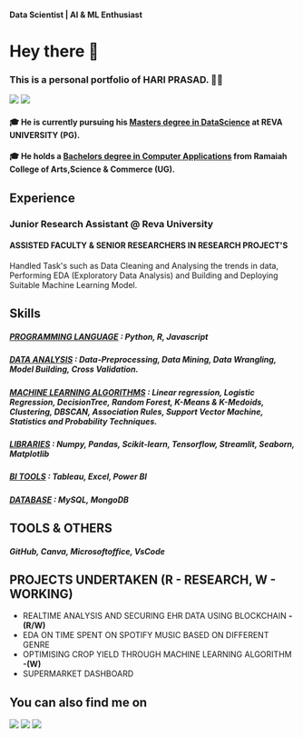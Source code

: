 #### Data Scientist | AI & ML Enthusiast

# Hey there 👋

### This is a personal portfolio of HARI PRASAD. 🧑‍💻
<a href="https://www.linkedin.com/in/hariprasads6/"><img src="https://img.shields.io/badge/-LinkedIn-0072b1?&style=for-the-badge&logo=linkedin&logoColor=white" /></a>
<a href="https://drive.google.com/file/d/1KHJaHoqJiK-uizeDvBqnLM-RMUChMhQ0/view?usp=sharing/"><img src="https://img.shields.io/badge/-My Resume-FFCC22?&style=for-the-badge&logo=docusign&logoColor=black" /></a>
#### 🎓 He is currently pursuing his <u>Masters degree in DataScience</u> at **REVA UNIVERSITY (PG)**. 
#### 🎓 He holds a <u>Bachelors degree in Computer Applications</u> from **Ramaiah College of Arts,Science & Commerce (UG)**. 

## Experience
### **Junior Research Assistant @ Reva University**
#### ASSISTED FACULTY & SENIOR RESEARCHERS IN RESEARCH PROJECT'S 
Handled Task's such as Data Cleaning and Analysing the trends in data, Performing EDA (Exploratory Data Analysis) and Building and Deploying Suitable Machine Learning Model.

## Skills 
##### <u>PROGRAMMING LANGUAGE</u> : Python, R, Javascript
##### <u>DATA ANALYSIS</u> : Data-Preprocessing, Data Mining, Data Wrangling, Model Building, Cross Validation.
##### <u>MACHINE LEARNING ALGORITHMS</u> : Linear regression, Logistic Regression, DecisionTree, Random Forest, K-Means & K-Medoids, Clustering, DBSCAN, Association Rules, Support Vector Machine, Statistics and Probability Techniques.
##### <u>LIBRARIES</u> : Numpy, Pandas, Scikit-learn, Tensorflow, Streamlit, Seaborn, Matplotlib
##### <u>BI TOOLS</u> : Tableau, Excel, Power BI
##### <u>DATABASE</u> : MySQL, MongoDB

## TOOLS & OTHERS
##### GitHub, Canva, Microsoftoffice, VsCode

## PROJECTS UNDERTAKEN (R - RESEARCH, W - WORKING)
- REALTIME ANALYSIS AND SECURING EHR DATA USING BLOCKCHAIN **-(R/W)**  
- EDA ON TIME SPENT ON SPOTIFY MUSIC BASED ON DIFFERENT GENRE
- OPTIMISING CROP YIELD THROUGH MACHINE LEARNING ALGORITHM **-(W)**
- SUPERMARKET DASHBOARD

## You can also find me on
<a href="https://github.com/hsnaidu"><img src="https://img.shields.io/badge/Github-181717?style=for-the-badge&logo=github&logoColor=white"/></a>
<a href="https://medium.com/@_hariprasad"><img src="https://img.shields.io/badge/Medium-000000?style=for-the-badge&logo=medium&logoColor=white"/></a>
<a href="https://share.streamlit.io/"><img src="https://img.shields.io/badge/Streamlit-FF4B4B?style=for-the-badge&logo=streamlit&logoColor=white"/></a>

